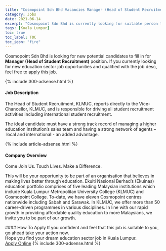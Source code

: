 ```yaml
---
title: "Cosmopoint Sdn Bhd Vacancies Manager (Head of Student Recruitment)" 
category: Jobs 
date: 2021-06-14 
excerpt: "Cosmopoint Sdn Bhd is currently looking for suitable person to fill in the Manager (Head of Student Recruitment) which positioned at Kuala Lumpur" 
tags: [Kuala Lumpur] 
toc: true 
toc_label: TOC 
toc_icon: "fire" 
--- 
```


<p>Cosmopoint Sdn Bhd is looking for new potential candidates to fill in for <b>Manager (Head of Student Recruitment)</b> position. If you currently looking for new education sector job opportunities and qualified with the job desc, feel free to apply this job.
</p>{% include 300-adsense.html %} 
<div><div><h4>Job Description</h4></div><div><div><span><div><p><span>The Head of Student Recruitment, KLMUC, reports directly to the Vice-Chancellor, KLMUC, and is responsible for driving all student recruitment activities including international student recruitment.</span></p><p><span>The ideal candidate must have a strong track record of managing a higher education institution&#8217;s sales team and having a strong network of agents&#160;&#8211;&#160;local and international - an added advantage.</span></p></div></span></div></div></div> 
{% include article-adsense.html %} 
<div><div><h4>Company Overview</h4></div><div><div><span><div><p>Come Join Us. Touch Lives. Make a Difference.</p><p>This will be your opportunity to be part of an organisation that believes in making lives better through education. Ekuiti Nasional Berhad&#8217;s (Ekuinas) education portfolio comprises of five leading Malaysian institutions which include Kuala Lumpur Metropolitan University College (KLMUC) and Cosmopoint College. To-date, we have eleven Cosmopoint centres nationwide including Sabah and Sarawak. In KLMUC, we offer more than 50 career-driven programmes in various disciplines. In line with our rapid growth in providing affordable quality education to more Malaysians, we invite you to be part of our growth.</p></div></span></div></div></div> 
#### How To Apply 
If you confident and feel that this job is suitable to you, go ahead take your action now. <br/> 
Hope you find your dream education sector job in Kuala Lumpur. <br/> 
<a href="https://www.jobstreet.com.my/en/job/manager-head-of-student-recruitment-4590441?jobId=jobstreet-my-job-4590441" class="btn btn--info" target="_blank" rel="nofollow noopenner">Apply Online</a> 
{% include 300-adsense.html %} 